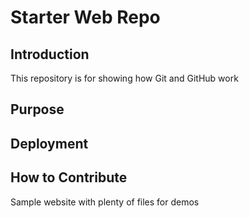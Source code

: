 # Starter Web Repo

## Introduction
This repository is for showing how Git and GitHub work

## Purpose

## Deployment

## How to Contribute

Sample website with plenty of files for demos